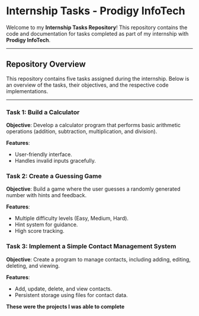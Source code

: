 # Internship Tasks - Prodigy InfoTech

Welcome to my **Internship Tasks Repository**! This repository contains the code and documentation for tasks completed as part of my internship with **Prodigy InfoTech**.

---

## Repository Overview

This repository contains five tasks assigned during the internship. Below is an overview of the tasks, their objectives, and the respective code implementations.

---

### **Task 1: Build a Calculator**
**Objective**: Develop a calculator program that performs basic arithmetic operations (addition, subtraction, multiplication, and division).

**Features**:
- User-friendly interface.
- Handles invalid inputs gracefully.



### **Task 2: Create a Guessing Game**
**Objective**: Build a game where the user guesses a randomly generated number with hints and feedback.

**Features**:
- Multiple difficulty levels (Easy, Medium, Hard).
- Hint system for guidance.
- High score tracking.



### **Task 3: Implement a Simple Contact Management System**
**Objective**: Create a program to manage contacts, including adding, editing, deleting, and viewing.

**Features**:
- Add, update, delete, and view contacts.
- Persistent storage using files for contact data.

**These were the projects I was able to complete**



